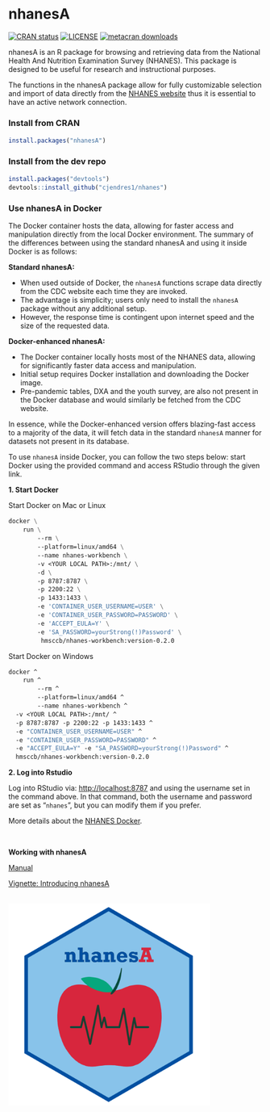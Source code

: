 
<!-- README.md is generated from README.Rmd. Please edit that file -->

# nhanesA

<!-- badges: start -->

[![CRAN
status](https://www.r-pkg.org/badges/version/nhanesA)](https://cran.r-project.org/package=nhanesA)
[![LICENSE](https://img.shields.io/cran/l/nhanesA)](https://www.gnu.org/licenses/gpl-3.0.en.html)
[![metacran
downloads](https://cranlogs.r-pkg.org/badges/nhanesA)](https://cran.r-project.org/package=nhanesA)
<!-- badges: end -->

nhanesA is an R package for browsing and retrieving data from the
National Health And Nutrition Examination Survey (NHANES). This package
is designed to be useful for research and instructional purposes.

The functions in the nhanesA package allow for fully customizable
selection and import of data directly from the [NHANES
website](https://www.cdc.gov/nchs/nhanes/) thus it is essential to have
an active network connection.

### Install from CRAN

``` r
install.packages("nhanesA")
```

### Install from the dev repo

``` r
install.packages("devtools")
devtools::install_github("cjendres1/nhanes")
```

### Use nhanesA in Docker

The Docker container hosts the data, allowing for faster access and
manipulation directly from the local Docker environment. The summary of
the differences between using the standard nhanesA and using it inside
Docker is as follows:

**Standard nhanesA:**

-   When used outside of Docker, the `nhanesA` functions scrape data
    directly from the CDC website each time they are invoked.
-   The advantage is simplicity; users only need to install the
    `nhanesA` package without any additional setup.
-   However, the response time is contingent upon internet speed and the
    size of the requested data.

**Docker-enhanced nhanesA:**

-   The Docker container locally hosts most of the NHANES data, allowing
    for significantly faster data access and manipulation.
-   Initial setup requires Docker installation and downloading the
    Docker image.
-   Pre-pandemic tables, DXA and the youth survey, are also not present
    in the Docker database and would similarly be fetched from the CDC
    website.

In essence, while the Docker-enhanced version offers blazing-fast access
to a majority of the data, it will fetch data in the standard `nhanesA`
manner for datasets not present in its database.

To use `nhanesA` inside Docker, you can follow the two steps below:
start Docker using the provided command and access RStudio through the
given link.

**1. Start Docker**

Start Docker on Mac or Linux

``` dockerfile
docker \
    run \
        --rm \
        --platform=linux/amd64 \
        --name nhanes-workbench \
        -v <YOUR LOCAL PATH>:/mnt/ \
        -d \
        -p 8787:8787 \
        -p 2200:22 \
        -p 1433:1433 \
        -e 'CONTAINER_USER_USERNAME=USER' \
        -e 'CONTAINER_USER_PASSWORD=PASSWORD' \
        -e 'ACCEPT_EULA=Y' \
        -e 'SA_PASSWORD=yourStrong(!)Password' \
         hmsccb/nhanes-workbench:version-0.2.0
```

Start Docker on Windows

``` dockerfile
docker ^
    run ^
        --rm ^
        --platform=linux/amd64 ^
        --name nhanes-workbench ^
  -v <YOUR LOCAL PATH>:/mnt/ ^
  -p 8787:8787 -p 2200:22 -p 1433:1433 ^
  -e "CONTAINER_USER_USERNAME=USER" ^
  -e "CONTAINER_USER_PASSWORD=PASSWORD" ^
  -e "ACCEPT_EULA=Y" -e "SA_PASSWORD=yourStrong(!)Password" ^
  hmsccb/nhanes-workbench:version-0.2.0

```

**2. Log into Rstudio**

Log into RStudio via: <http://localhost:8787> and using the username set
in the command above. In that command, both the username and password
are set as “`nhanes`”, but you can modify them if you prefer.

More details about the [NHANES
Docker](https://github.com/ccb-hms/NHANES).

<br/>

**Working with nhanesA**

[Manual](https://cran.r-project.org/package=nhanesA/nhanesA.pdf)

[Vignette: Introducing
nhanesA](https://cran.r-project.org/package=nhanesA/vignettes/Introducing_nhanesA.html)

<br />
<img src="man/figures/nhanesAsticker.png" alt="drawing" width="400"/>
